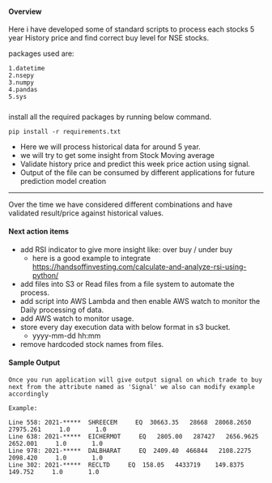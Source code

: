 #### Overview
Here i have developed some of standard scripts to process each stocks 5 year History price and find correct buy level for NSE stocks. 

packages used are:

    1.datetime
    2.nsepy
    3.numpy
    4.pandas
    5.sys

#####
install all the required packages by running below command.

    pip install -r requirements.txt

- Here we will process historical data for around 5 year.
- we will try to get some insight from Stock Moving average
- Validate history price and predict this week price action using signal.
- Output of the file can be consumed by different applications for future prediction model creation

-------------------------------------------------------
Over the time we have considered different combinations and have validated result/price against historical values.

#### Next action items
   - add RSI indicator to give more insight like: over buy / under buy
      - here is a good example to integrate https://handsoffinvesting.com/calculate-and-analyze-rsi-using-python/
   - add files into S3 or Read files from a file system to automate the process. 
   - add script into AWS Lambda and then enable AWS watch to monitor the Daily processing of data.
   - add AWS watch to monitor usage.
   - store every day execution data with below format in s3 bucket.
      - yyyy-mm-dd hh:mm     
   - remove hardcoded stock names from files.
   

#### Sample Output
    Once you run application will give output signal on which trade to buy next from the attribute named as 'Signal' we also can modify example accordingly
 
    Example:

    Line 558: 2021-*****  SHREECEM     EQ  30663.35   28668  28068.2650   27975.261     1.0       1.0
    Line 638: 2021-*****  EICHERMOT     EQ   2805.00   287427   2656.9625    2652.001     1.0       1.0
    Line 978: 2021-*****  DALBHARAT     EQ  2409.40  466844   2108.2275    2098.420     1.0       1.0
    Line 302: 2021-*****  RECLTD     EQ  158.05   4433719    149.8375     149.752     1.0       1.0
